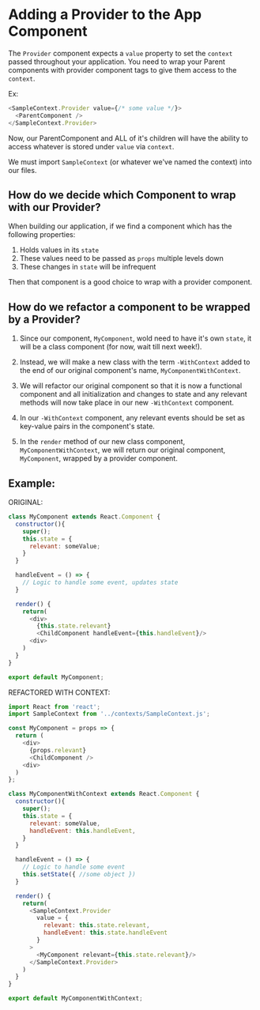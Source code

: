 
# Adding a Provider to the App Component

The `Provider` component expects a `value` property to set the `context` passed throughout your application. 
You need to wrap your Parent components with provider component tags to give them access to the `context`.


Ex:
```javascript
<SampleContext.Provider value={/* some value */}>
  <ParentComponent />
</SampleContext.Provider>
```

Now, our ParentComponent and ALL of it's children will have the ability to access whatever is stored under `value` via `context`.

We must import `SampleContext` (or whatever we've named the context) into our files.










## How do we decide which Component to wrap with our Provider?

When building our application, if we find a component which has the following properties:

1. Holds values in its `state`
2. These values need to be passed as `props` multiple levels down
3. These changes in `state` will be infrequent

Then that component is a good choice to wrap with a provider component.







## How do we refactor a component to be wrapped by a Provider?

1. Since our component, `MyComponent`, wold need to have it's own `state`, it will be a class component (for now, wait till next week!).

2. Instead, we will make a new class with the term `-WithContext` added to the end of our original component's name,  `MyComponentWithContext`.

3. We will refactor our original component so that it is now a functional component and all initialization and changes to state and any relevant methods will now take place in our new `-WithContext` component.

4. In our `-WithContext` component, any relevant events should be set as key-value pairs in the component's state.

4. In the `render` method of our new class component, `MyComponentWithContext`, we will return our original component, `MyComponent`, wrapped by a provider component.






## Example:

ORIGINAL:

  ```javascript
  class MyComponent extends React.Component {
    constructor(){
      super();
      this.state = {
        relevant: someValue;
      }
    }

    handleEvent = () => {
      // Logic to handle some event, updates state
    }

    render() {
      return(
        <div>
          {this.state.relevant}
          <ChildComponent handleEvent={this.handleEvent}/>
        <div>
      )
    }
  }

  export default MyComponent;
  ```




REFACTORED WITH CONTEXT:

  ```javascript
  import React from 'react';
  import SampleContext from '../contexts/SampleContext.js';

  const MyComponent = props => {
    return (
      <div>
        {props.relevant}
        <ChildComponent />
      <div>
    )
  };

  class MyComponentWithContext extends React.Component {
    constructor(){
      super();
      this.state = {
        relevant: someValue,
        handleEvent: this.handleEvent,
      }
    }

    handleEvent = () => {
      // Logic to handle some event
      this.setState({ //some object })
    }

    render() {
      return(
        <SampleContext.Provider 
          value = {
            relevant: this.state.relevant, 
            handleEvent: this.state.handleEvent
          }
        >
          <MyComponent relevant={this.state.relevant}/>
        </SampleContext.Provider>
      )
    }
  }

  export default MyComponentWithContext;

  ```